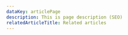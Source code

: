 ```yaml
---
dataKey: articlePage
description: This is page description (SEO)
relatedArticleTitle: Related articles
---
```

